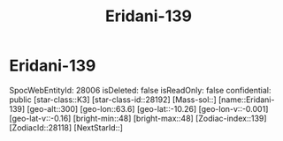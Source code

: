 ﻿---
title: "Eridani-139"
location: [-10.26,63.6,300]
type: Station
tags:
- astro/Star

---

# Eridani-139

SpocWebEntityId: 28006
isDeleted: false
isReadOnly: false
confidential: public
[star-class::K3]
[star-class-id::28192]
[Mass-sol::]
[name::Eridani-139]
[geo-alt::300]
[geo-lon::63.6]
[geo-lat::-10.26]
[geo-lon-v::-0.001]
[geo-lat-v::-0.16]
[bright-min::48]
[bright-max::48]
[Zodiac-index::139]
[ZodiacId::28118]
[NextStarId::]


